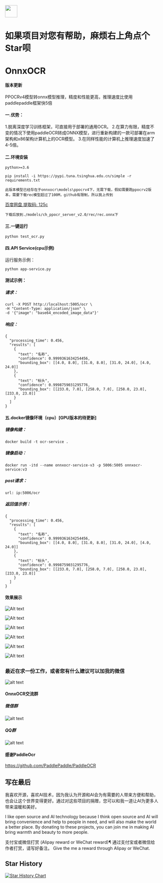 # [<img src="https://api.gitsponsors.com/api/badge/img?id=664003098" height="40">](https://api.gitsponsors.com/api/badge/link?p=psyU8QKLdPFIXL5mH9zMDyUyKCplzzjvGZmQGR1EP9XqeHTfZABshV11OQc8amwRrwoxzfcv9Jcx1B8EWgq5uTEi2GFhOBFpaDZvz5ehFbT4NTKnREOPdemaGeuSg+vUmNxlGcucvAUtn4AByFmHyQ==)
# 如果项目对您有帮助，麻烦右上角点个Star呗
# OnnxOCR

#### 版本更新
PPOCRv4模型转onnx模型推理，精度和性能更高，推理速度比使用paddlepaddle框架快5倍

####   一.优势：
1.脱离深度学习训练框架，可直接用于部署的通用OCR。
2.在算力有限，精度不变的情况下使用paddleOCR转成ONNX模型，进行重新构建的一款可部署在arm架构和x86架构计算机上的OCR模型。
3.在同样性能的计算机上推理速度加速了4-5倍。

#### 二.环境安装
    python>=3.6

    pip install -i https://pypi.tuna.tsinghua.edu.cn/simple -r requirements.txt

    此版本模型已经存在于onnxocr\models\ppocrv4下，无需下载，假如需要跑ppocrv2版本，需要下载rec模型超过了100M，github有限制，所以我上传到
[百度网盘,提取码: 125c](https://pan.baidu.com/s/1O1b30CMwsDjD7Ti9EnxYKQ )
     
    下载后放到./models/ch_ppocr_server_v2.0/rec/rec.onnx下

#### 三.一键运行

    python test_ocr.py

#### 四.API Service(cpu示例)
运行服务示例：

```
python app-service.py
```
#### 测试示例：
##### 请求：

```
curl -X POST http://localhost:5005/ocr \
-H "Content-Type: application/json" \
-d '{"image": "base64_encoded_image_data"}'
```

##### 响应：

```
{
  "processing_time": 0.456,
  "results": [
    {
      "text": "名称",
      "confidence": 0.9999361634254456,
      "bounding_box": [[4.0, 8.0], [31.0, 8.0], [31.0, 24.0], [4.0, 24.0]]
    },
    {
      "text": "标头",
      "confidence": 0.9998759031295776,
      "bounding_box": [[233.0, 7.0], [258.0, 7.0], [258.0, 23.0], [233.0, 23.0]]
    }
  ]
}
```

#### 五.docker镜像环境（cpu）[GPU版本的待更新]
##### 镜像构建：
```
docker build -t ocr-service .
```
##### 镜像启动：
```
docker run -itd --name onnxocr-service-v3 -p 5006:5005 onnxocr-service:v3
```

##### post请求：
```
url: ip:5006/ocr
```

##### 返回值示例：
```
{
  "processing_time": 0.456,
  "results": [
    {
      "text": "名称",
      "confidence": 0.9999361634254456,
      "bounding_box": [[4.0, 8.0], [31.0, 8.0], [31.0, 24.0], [4.0, 24.0]]
    },
    {
      "text": "标头",
      "confidence": 0.9998759031295776,
      "bounding_box": [[233.0, 7.0], [258.0, 7.0], [258.0, 23.0], [233.0, 23.0]]
    }
  ]
}
```

#### 效果展示

![Alt text](result_img/draw_ocr_1.jpg)

![Alt text](result_img/draw_ocr2.jpg)

![Alt text](result_img/draw_ocr3.jpg)

![Alt text](result_img/draw_ocr4.jpg)

![Alt text](result_img/draw_ocr5.jpg)

![Alt text](result_img/draw_ocr.jpg)
##
##
##
### 最近在求一份工作，或者您有什么建议可以加我的微信

![alt text](onnxocr/test_images/myQR.jpg)

#### OnnxOCR交流群
##### 微信群
![alt text](onnxocr/test_images/微信群.jpg)

##### QQ群
![alt text](onnxocr/test_images/QQ群.jpg)

#### 感谢PaddleOcr

https://github.com/PaddlePaddle/PaddleOCR


## 写在最后
我喜欢开源，喜欢AI技术，因为我认为开源和AI会为有需要的人带来方便和帮助，也会让这个世界变得更好。通过对这些项目的捐赠，您可以和我一道让AI为更多人带来温暖和美好。

I like open source and AI technology because I think open source and AI will bring convenience and help to people in need, and will also make the world a better place. By donating to these projects, you can join me in making AI bring warmth and beauty to more people.

支付宝或微信打赏 (Alipay reward or WeChat reward)¶
通过支付宝或者微信给作者打赏，请写好备注。 Give the me a reward through Alipay or WeChat.
<!-- ![alt text](onnxocr/test_images/weixin_pay.jpg)
![alt text](onnxocr/test_images/zhifubao_pay.jpg) -->




## Star History

[![Star History Chart](https://api.star-history.com/svg?repos=jingsongliujing/OnnxOCR&type=Date)](https://star-history.com/#jingsongliujing/OnnxOCR&Date)
